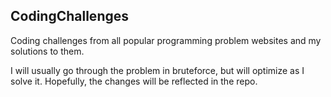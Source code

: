## CodingChallenges
Coding challenges from all popular programming problem websites and my solutions to them.

I will usually go through the problem in bruteforce, but will optimize as I solve it. Hopefully, the changes will be reflected in the repo.
